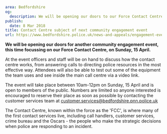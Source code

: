 ```yaml
area: Bedfordshire
og:
  description: We will be opening our doors to our Force Contact Centre, on Sunday, 15 April.
publish:
  date: 8 Mar 2018
title: Contact Centre subject of next community engagement event
url: https://www.bedfordshire.police.uk/news-and-appeals/engagement-event-community-march18
```

**We will be opening our doors for another community engagement event, this time focussing on our Force Contact Centre, on Sunday, 15 April.**

At the event officers and staff will be on hand to discuss how the contact centre works, from answering calls to directing police resources in the most effective way. Attendees will also be able to test out some of the equipment the team uses and see inside the main call centre via a video link.

The event will take place between 10am-12pm on Sunday, 15 April and is open to members of the public. Numbers are limited so anyone interested is encouraged to reserve their place as soon as possible by contacting the customer services team at customer.services@bedfordshire.pnn.police.uk

The Contact Centre, known within the force as the 'FCC', is where many of the first contact services live, including call handlers, customer services, crime bureau and the Oscars - the people who make the strategic decisions when police are responding to an incident.

